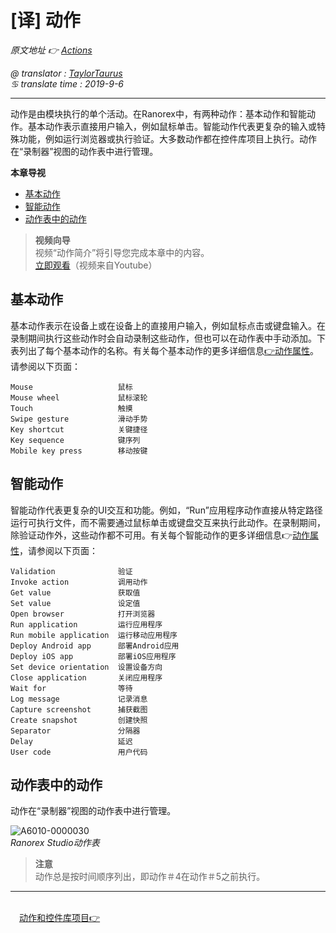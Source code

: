 # [译] 动作

*原文地址 👉 [Actions][0]*

*@ translator : [TaylorTaurus](https://github.com/taylortaurus)*    
*♋ translate time : 2019-9-6*    


---

动作是由模块执行的单个活动。在Ranorex中，有两种动作：基本动作和智能动作。基本动作表示直接用户输入，例如鼠标单击。智能动作代表更复杂的输入或特殊功能，例如运行浏览器或执行验证。大多数动作都在控件库项目上执行。动作在“录制器”视图的动作表中进行管理。

**本章导视**
- [基本动作](#基本动作)
- [智能动作](#智能动作)
- [动作表中的动作](#动作表中的动作)

>**视频向导**   
>视频“动作简介”将引导您完成本章中的内容。   
[立即观看](https://www.youtube.com/embed/HxBpGTn69Og)（视频来自Youtube）

## 基本动作

基本动作表示在设备上或在设备上的直接用户输入，例如鼠标点击或键盘输入。在录制期间执行这些动作时会自动录制这些动作，但也可以在动作表中手动添加。下表列出了每个基本动作的名称。有关每个基本动作的更多详细信息[👉动作属性][1]。请参阅以下页面：   


	Mouse                   鼠标
	Mouse wheel             鼠标滚轮
	Touch                   触摸
	Swipe gesture           滑动手势
	Key shortcut            关键捷径
	Key sequence            键序列
	Mobile key press        移动按键


## 智能动作
智能动作代表更复杂的UI交互和功能。例如，“Run”应用程序动作直接从特定路径运行可执行文件，而不需要通过鼠标单击或键盘交互来执行此动作。在录制期间，除验证动作外，这些动作都不可用。有关每个智能动作的更多详细信息👉[动作属性][1]，请参阅以下页面：

	Validation              验证
	Invoke action           调用动作
	Get value               获取值
	Set value               设定值
	Open browser            打开浏览器
	Run application         运行应用程序
	Run mobile application  运行移动应用程序
	Deploy Android app      部署Android应用
	Deploy iOS app          部署iOS应用程序
	Set device orientation  设置设备方向
	Close application       关闭应用程序
	Wait for                等待
	Log message             记录消息
	Capture screenshot      捕获截图
	Create snapshot         创建快照
	Separator               分隔器
	Delay                   延迟
	User code               用户代码


## 动作表中的动作
动作在“录制器”视图的动作表中进行管理。

![A6010-0000030](https://gitee.com/taylortaurus/RX_UserGuide_GitBook_Picbed/raw/master/actions/A6010-0000030.png)    
*Ranorex Studio动作表*

>**注意**   
>动作总是按时间顺序列出，即动作＃4在动作＃5之前执行。

---
&emsp;&emsp;&emsp;&emsp;&emsp;&emsp;&emsp;&emsp;&emsp;&emsp;&emsp;&emsp;&emsp;&emsp;&emsp;&emsp;&emsp;&emsp;&emsp;&emsp;&emsp;&emsp;&emsp;&emsp;&emsp;&emsp;&emsp;&emsp;&emsp;&emsp;&emsp;&emsp;&emsp;&emsp;&emsp;&emsp;&emsp;[动作和控件库项目👉][2]


[0]: https://www.ranorex.com/help/latest/ranorex-studio-fundamentals/actions/introduction/

[1]:.\action-properties.html
[2]:.\actions-repository-items.html
